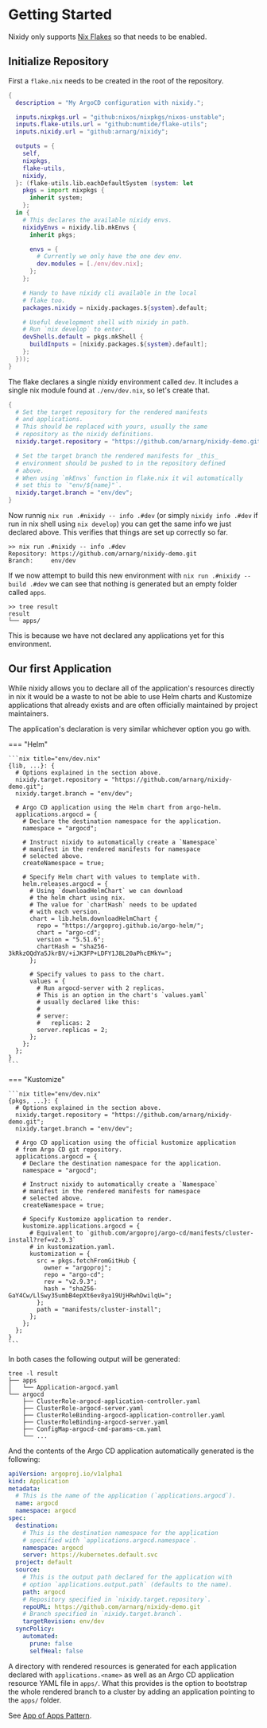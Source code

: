 # Getting Started

Nixidy only supports [Nix Flakes](https://nixos.wiki/wiki/Flakes) so that needs to be enabled.

## Initialize Repository

First a `flake.nix` needs to be created in the root of the repository.

```nix title="flake.nix"
{
  description = "My ArgoCD configuration with nixidy.";

  inputs.nixpkgs.url = "github:nixos/nixpkgs/nixos-unstable";
  inputs.flake-utils.url = "github:numtide/flake-utils";
  inputs.nixidy.url = "github:arnarg/nixidy";

  outputs = {
    self,
    nixpkgs,
    flake-utils,
    nixidy,
  }: (flake-utils.lib.eachDefaultSystem (system: let
    pkgs = import nixpkgs {
      inherit system;
    };
  in {
    # This declares the available nixidy envs.
    nixidyEnvs = nixidy.lib.mkEnvs {
      inherit pkgs;

      envs = {
        # Currently we only have the one dev env.
        dev.modules = [./env/dev.nix];
      };
    };

    # Handy to have nixidy cli available in the local
    # flake too.
    packages.nixidy = nixidy.packages.${system}.default;

    # Useful development shell with nixidy in path.
    # Run `nix develop` to enter.
    devShells.default = pkgs.mkShell {
      buildInputs = [nixidy.packages.${system}.default];
    };
  }));
}
```

The flake declares a single nixidy environment called `dev`. It includes a single nix module found at `./env/dev.nix`, so let's create that.

```nix title="env/dev.nix"
{
  # Set the target repository for the rendered manifests
  # and applications.
  # This should be replaced with yours, usually the same
  # repository as the nixidy definitions.
  nixidy.target.repository = "https://github.com/arnarg/nixidy-demo.git";

  # Set the target branch the rendered manifests for _this_
  # environment should be pushed to in the repository defined
  # above.
  # When using `mkEnvs` function in flake.nix it wil automatically
  # set this to `"env/${name}"`.
  nixidy.target.branch = "env/dev";
}
```

Now runnig `nix run .#nixidy -- info .#dev` (or simply `nixidy info .#dev` if run in nix shell using `nix develop`) you can get the same info we just declared above. This verifies that things are set up correctly so far.

```shell
>> nix run .#nixidy -- info .#dev
Repository: https://github.com/arnarg/nixidy-demo.git
Branch:     env/dev
```

If we now attempt to build this new environment with `nix run .#nixidy -- build .#dev` we can see that nothing is generated but an empty folder called `apps`.

```shell
>> tree result
result
└── apps/
```

This is because we have not declared any applications yet for this environment.

## Our first Application

While nixidy allows you to declare all of the application's resources directly in nix it would be a waste to not be able to use Helm charts and Kustomize applications that already exists and are often officially maintained by project maintainers.

The application's declaration is very similar whichever option you go with.

=== "Helm"

    ```nix title="env/dev.nix"
    {lib, ...}: {
      # Options explained in the section above.
      nixidy.target.repository = "https://github.com/arnarg/nixidy-demo.git";
      nixidy.target.branch = "env/dev";

      # Argo CD application using the Helm chart from argo-helm.
      applications.argocd = {
        # Declare the destination namespace for the application.
        namespace = "argocd";

        # Instruct nixidy to automatically create a `Namespace`
        # manifest in the rendered manifests for namespace
        # selected above.
        createNamespace = true;

        # Specify Helm chart with values to template with.
        helm.releases.argocd = {
          # Using `downloadHelmChart` we can download
          # the helm chart using nix.
          # The value for `chartHash` needs to be updated
          # with each version.
          chart = lib.helm.downloadHelmChart {
            repo = "https://argoproj.github.io/argo-helm/";
            chart = "argo-cd";
            version = "5.51.6";
            chartHash = "sha256-3kRkzOQdYa5JkrBV/+iJK3FP+LDFY1J8L20aPhcEMkY=";
          };

          # Specify values to pass to the chart.
          values = {
            # Run argocd-server with 2 replicas.
            # This is an option in the chart's `values.yaml`
            # usually declared like this:
            # 
            # server:
            #   replicas: 2
            server.replicas = 2;
          };
        };
      };
    }
    ```

=== "Kustomize"

    ```nix title="env/dev.nix"
    {pkgs, ...}: {
      # Options explained in the section above.
      nixidy.target.repository = "https://github.com/arnarg/nixidy-demo.git";
      nixidy.target.branch = "env/dev";

      # Argo CD application using the official kustomize application
      # from Argo CD git repository.
      applications.argocd = {
        # Declare the destination namespace for the application.
        namespace = "argocd";

        # Instruct nixidy to automatically create a `Namespace`
        # manifest in the rendered manifests for namespace
        # selected above.
        createNamespace = true;

        # Specify Kustomize application to render.
        kustomize.applications.argocd = {
          # Equivalent to `github.com/argoproj/argo-cd/manifests/cluster-install?ref=v2.9.3`
          # in kustomization.yaml.
          kustomization = {
            src = pkgs.fetchFromGitHub {
              owner = "argoproj";
              repo = "argo-cd";
              rev = "v2.9.3";
              hash = "sha256-GaY4Cw/LlSwy35umbB4epXt6ev8ya19UjHRwhDwilqU=";
            };
            path = "manifests/cluster-install";
          };
        };
      };
    }
    ```

In both cases the following output will be generated:

```shell
tree -l result
├── apps
│   └── Application-argocd.yaml
└── argocd
    ├── ClusterRole-argocd-application-controller.yaml
    ├── ClusterRole-argocd-server.yaml
    ├── ClusterRoleBinding-argocd-application-controller.yaml
    ├── ClusterRoleBinding-argocd-server.yaml
    ├── ConfigMap-argocd-cmd-params-cm.yaml
    └── ...
```

And the contents of the Argo CD application automatically generated is the following:

```yaml title="apps/Application-argocd.yaml"
apiVersion: argoproj.io/v1alpha1
kind: Application
metadata:
  # This is the name of the application (`applications.argocd`).
  name: argocd 
  namespace: argocd
spec:
  destination:
    # This is the destination namespace for the application
    # specified with `applications.argocd.namespace`.
    namespace: argocd
    server: https://kubernetes.default.svc
  project: default
  source:
    # This is the output path declared for the application with
    # option `applications.output.path` (defaults to the name).
    path: argocd
    # Repository specified in `nixidy.target.repository`.
    repoURL: https://github.com/arnarg/nixidy-demo.git
    # Branch specified in `nixidy.target.branch`.
    targetRevision: env/dev
  syncPolicy:
    automated:
      prune: false
      selfHeal: false
```

A directory with rendered resources is generated for each application declared with `applications.<name>` as well as an Argo CD application resource YAML file in `apps/`. What this provides is the option to bootstrap the whole rendered branch to a cluster by adding an application pointing to the `apps/` folder.

See [App of Apps Pattern](https://argo-cd.readthedocs.io/en/stable/operator-manual/cluster-bootstrapping/#app-of-apps-pattern).
